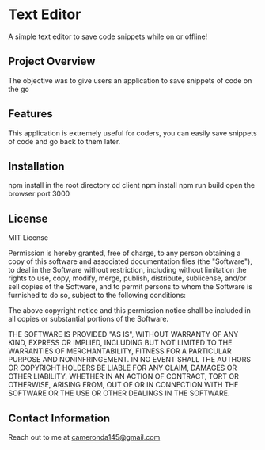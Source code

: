 # Text Editor

A simple text editor to save code snippets while on or offline!

## Project Overview

The objective was to give users an application to save snippets of code on the go

## Features

This application is extremely useful for coders, you can easily save snippets of code and go back to them later.

## Installation

npm install in the root directory
cd client 
npm install
npm run build 
open the browser port 3000 

## License

MIT License

Permission is hereby granted, free of charge, to any person obtaining a copy of this software and associated documentation files (the "Software"), to deal in the Software without restriction, including without limitation the rights to use, copy, modify, merge, publish, distribute, sublicense, and/or sell copies of the Software, and to permit persons to whom the Software is furnished to do so, subject to the following conditions:

The above copyright notice and this permission notice shall be included in all copies or substantial portions of the Software.

THE SOFTWARE IS PROVIDED "AS IS", WITHOUT WARRANTY OF ANY KIND, EXPRESS OR IMPLIED, INCLUDING BUT NOT LIMITED TO THE WARRANTIES OF MERCHANTABILITY, FITNESS FOR A PARTICULAR PURPOSE AND NONINFRINGEMENT. IN NO EVENT SHALL THE AUTHORS OR COPYRIGHT HOLDERS BE LIABLE FOR ANY CLAIM, DAMAGES OR OTHER LIABILITY, WHETHER IN AN ACTION OF CONTRACT, TORT OR OTHERWISE, ARISING FROM, OUT OF OR IN CONNECTION WITH THE SOFTWARE OR THE USE OR OTHER DEALINGS IN THE SOFTWARE.


## Contact Information

Reach out to me at cameronda145@gmail.com
